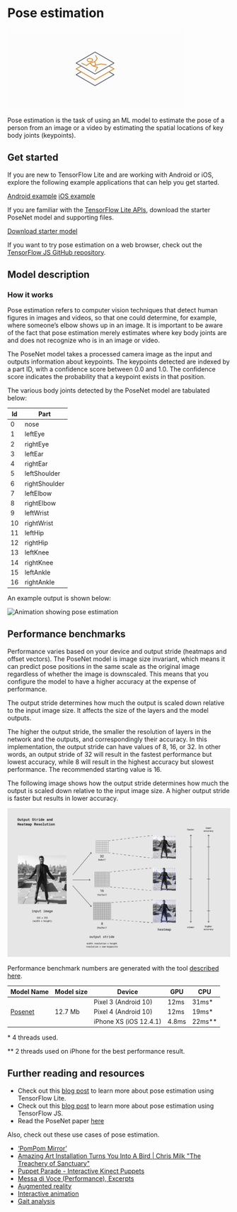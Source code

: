 # Pose estimation

<img src="../images/pose.png" class="attempt-right" />

Pose estimation is the task of using an ML model to estimate the pose of a
person from an image or a video by estimating the spatial locations of key body
joints (keypoints).

## Get started

If you are new to TensorFlow Lite and are working with Android or iOS, explore
the following example applications that can help you get started.

<a class="button button-primary" href="https://github.com/tensorflow/examples/tree/master/lite/examples/posenet/android">
Android example</a>
<a class="button button-primary" href="https://github.com/tensorflow/examples/tree/master/lite/examples/posenet/ios">
iOS example</a>

If you are familiar with the
[TensorFlow Lite APIs](https://www.tensorflow.org/api_docs/python/tf/lite),
download the starter PoseNet model and supporting files.

<a class="button button-primary" href="https://storage.googleapis.com/download.tensorflow.org/models/tflite/posenet_mobilenet_v1_100_257x257_multi_kpt_stripped.tflite">
Download starter model</a>

If you want to try pose estimation on a web browser, check out the
<a href="https://github.com/tensorflow/tfjs-models/tree/master/posenet">
TensorFlow JS GitHub repository</a>.

## Model description

### How it works

Pose estimation refers to computer vision techniques that detect human figures
in images and videos, so that one could determine, for example, where someone’s
elbow shows up in an image. It is important to be aware of the fact that pose
estimation merely estimates where key body joints are and does not recognize who
is in an image or video.

The PoseNet model takes a processed camera image as the input and outputs
information about keypoints. The keypoints detected are indexed by a part ID,
with a confidence score between 0.0 and 1.0. The confidence score indicates the
probability that a keypoint exists in that position.

The various body joints detected by the PoseNet model are tabulated below:

<table style="width: 30%;">
  <thead>
    <tr>
      <th>Id</th>
      <th>Part</th>
    </tr>
  </thead>
  <tbody>
    <tr>
      <td>0</td>
      <td>nose</td>
    </tr>
    <tr>
      <td>1</td>
      <td>leftEye</td>
    </tr>
    <tr>
      <td>2</td>
      <td>rightEye</td>
    </tr>
    <tr>
      <td>3</td>
      <td>leftEar</td>
    </tr>
    <tr>
      <td>4</td>
      <td>rightEar</td>
    </tr>
    <tr>
      <td>5</td>
      <td>leftShoulder</td>
    </tr>
    <tr>
      <td>6</td>
      <td>rightShoulder</td>
    </tr>
    <tr>
      <td>7</td>
      <td>leftElbow</td>
    </tr>
    <tr>
      <td>8</td>
      <td>rightElbow</td>
    </tr>
    <tr>
      <td>9</td>
      <td>leftWrist</td>
    </tr>
    <tr>
      <td>10</td>
      <td>rightWrist</td>
    </tr>
    <tr>
      <td>11</td>
      <td>leftHip</td>
    </tr>
    <tr>
      <td>12</td>
      <td>rightHip</td>
    </tr>
    <tr>
      <td>13</td>
      <td>leftKnee</td>
    </tr>
    <tr>
      <td>14</td>
      <td>rightKnee</td>
    </tr>
    <tr>
      <td>15</td>
      <td>leftAnkle</td>
    </tr>
    <tr>
      <td>16</td>
      <td>rightAnkle</td>
    </tr>
  </tbody>
</table>

An example output is shown below:

<img alt="Animation showing pose estimation" src="https://www.tensorflow.org/images/lite/models/pose_estimation.gif"/>

## Performance benchmarks

Performance varies based on your device and output stride (heatmaps and offset
vectors). The PoseNet model is image size invariant, which means it can predict
pose positions in the same scale as the original image regardless of whether the
image is downscaled. This means that you configure the model to have a higher
accuracy at the expense of performance.

The output stride determines how much the output is scaled down relative to the
input image size. It affects the size of the layers and the model outputs.

The higher the output stride, the smaller the resolution of layers in the
network and the outputs, and correspondingly their accuracy. In this
implementation, the output stride can have values of 8, 16, or 32. In other
words, an output stride of 32 will result in the fastest performance but lowest
accuracy, while 8 will result in the highest accuracy but slowest performance.
The recommended starting value is 16.

The following image shows how the output stride determines how much the output
is scaled down relative to the input image size. A higher output stride is
faster but results in lower accuracy.

<img alt="Output stride and heatmap resolution" src="../images/output_stride.png" >

Performance benchmark numbers are generated with the tool
[described here](https://www.tensorflow.org/lite/performance/benchmarks).

<table>
  <thead>
    <tr>
      <th>Model Name</th>
      <th>Model size </th>
      <th>Device </th>
      <th>GPU</th>
      <th>CPU</th>
    </tr>
  </thead>
  <tr>
    <td rowspan = 3>
      <a href="https://storage.googleapis.com/download.tensorflow.org/models/tflite/posenet_mobilenet_v1_100_257x257_multi_kpt_stripped.tflite">Posenet</a>
    </td>
    <td rowspan = 3>
      12.7 Mb
    </td>
    <td>Pixel 3 (Android 10) </td>
    <td>12ms</td>
    <td>31ms*</td>
  </tr>
   <tr>
     <td>Pixel 4 (Android 10) </td>
    <td>12ms</td>
    <td>19ms*</td>
  </tr>
   <tr>
     <td>iPhone XS (iOS 12.4.1) </td>
     <td>4.8ms</td>
    <td>22ms** </td>
  </tr>
</table>

\* 4 threads used.

\*\* 2 threads used on iPhone for the best performance result.

## Further reading and resources

*   Check out this
    [blog post](https://medium.com/tensorflow/track-human-poses-in-real-time-on-android-with-tensorflow-lite-e66d0f3e6f9e)
    to learn more about pose estimation using TensorFlow Lite.
*   Check out this
    [blog post](https://medium.com/tensorflow/real-time-human-pose-estimation-in-the-browser-with-tensorflow-js-7dd0bc881cd5)
    to learn more about pose estimation using TensorFlow JS.
*   Read the PoseNet paper [here](https://arxiv.org/abs/1803.08225)

Also, check out these use cases of pose estimation.

<ul>
  <li><a href="https://vimeo.com/128375543">‘PomPom Mirror’</a></li>
  <li><a href="https://youtu.be/I5__9hq-yas">Amazing Art Installation Turns You Into A Bird | Chris Milk "The Treachery of Sanctuary"</a></li>
  <li><a href="https://vimeo.com/34824490">Puppet Parade - Interactive Kinect Puppets</a></li>
  <li><a href="https://vimeo.com/2892576">Messa di Voce (Performance), Excerpts</a></li>
  <li><a href="https://www.instagram.com/p/BbkKLiegrTR/">Augmented reality</a></li>
  <li><a href="https://www.instagram.com/p/Bg1EgOihgyh/">Interactive animation</a></li>
  <li><a href="https://www.runnersneed.com/expert-advice/gear-guides/gait-analysis.html">Gait analysis</a></li>
</ul>
